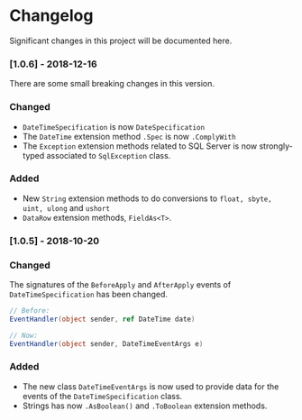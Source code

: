 # Changelog

Significant changes in this project will be documented here.

### [1.0.6] - 2018-12-16

There are some small breaking changes in this version.

### Changed

- `DateTimeSpecification` is now `DateSpecification`
- The `DateTime` extension method `.Spec` is now `.ComplyWith`
- The `Exception` extension methods related to SQL Server is now strongly-typed associated to `SqlException` class.

### Added

- New `String` extension methods to do conversions to `float, sbyte, uint, ulong` and `ushort`
- `DataRow` extension methods, `FieldAs<T>`.

### [1.0.5] - 2018-10-20

### Changed

The signatures of the `BeforeApply` and `AfterApply` events of `DateTimeSpecification` has been changed.

```C#
// Before:
EventHandler(object sender, ref DateTime date)

// Now:
EventHandler(object sender, DateTimeEventArgs e)
```

### Added

- The new class `DateTimeEventArgs` is now used to provide data for the events of the `DateTimeSpecification` class.
- Strings has now `.AsBoolean()` and `.ToBoolean` extension methods.
